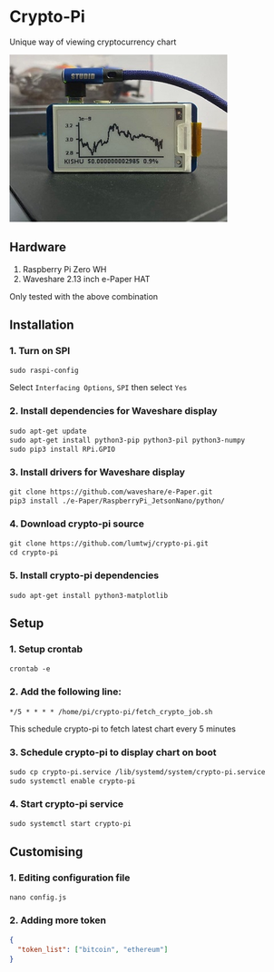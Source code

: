 # Crypto-Pi
Unique way of viewing cryptocurrency chart

![alt text](./assets/rp0wh.jpg "crypto-pi")

## Hardware
1. Raspberry Pi Zero WH
2. Waveshare 2.13 inch e-Paper HAT

Only tested with the above combination
## Installation
### 1. Turn on SPI
```commandline
sudo raspi-config
```
Select `Interfacing Options`, `SPI` then select `Yes`
### 2. Install dependencies for Waveshare display
```commandline
sudo apt-get update
sudo apt-get install python3-pip python3-pil python3-numpy
sudo pip3 install RPi.GPIO
```
### 3. Install drivers for Waveshare display
```commandline
git clone https://github.com/waveshare/e-Paper.git
pip3 install ./e-Paper/RaspberryPi_JetsonNano/python/
```
### 4. Download crypto-pi source
```commandline
git clone https://github.com/lumtwj/crypto-pi.git
cd crypto-pi
```
### 5. Install crypto-pi dependencies
```commandline
sudo apt-get install python3-matplotlib
```
## Setup
### 1. Setup crontab
```commandline
crontab -e
```
### 2. Add the following line:
```text
*/5 * * * * /home/pi/crypto-pi/fetch_crypto_job.sh
```
This schedule crypto-pi to fetch latest chart every 5 minutes
### 3. Schedule crypto-pi to display chart on boot
```commandline
sudo cp crypto-pi.service /lib/systemd/system/crypto-pi.service
sudo systemctl enable crypto-pi
```
### 4. Start crypto-pi service
```commandline
sudo systemctl start crypto-pi
```
## Customising
### 1. Editing configuration file
```commandline
nano config.js
```
### 2. Adding more token
```json
{
  "token_list": ["bitcoin", "ethereum"]
}
```
